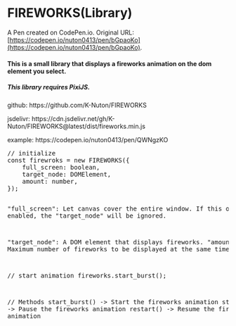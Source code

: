 # FIREWORKS(Library)

A Pen created on CodePen.io. Original URL: [https://codepen.io/nuton0413/pen/bGpaoKo](https://codepen.io/nuton0413/pen/bGpaoKo).

<h4>This is a small library that displays a fireworks animation on the dom element you select.</h4>
<h5>This library requires PixiJS.</h5>

<p>github: https://github.com/K-Nuton/FIREWORKS</p>
<p>jsdelivr: https://cdn.jsdelivr.net/gh/K-Nuton/FIREWORKS@latest/dist/fireworks.min.js</p>
<p>example: https://codepen.io/nuton0413/pen/QWNgzKO</p>
<pre>
// initialize
const firewroks = new FIREWORKS({
    full_screen: boolean, 
    target_node: DOMElement,
    amount: number,
});

"full_screen":   Let canvas cover the entire window.
If this option is enabled, the "target_node" will be ignored.

"target_node":  A DOM element that displays fireworks.
"amount":  Maximum number of fireworks to be displayed at the same time.

// start animation
fireworks.start_burst();

// Methods
start_burst() -> Start the fireworks animation
stop() -> Pause the fireworks animation
restart() -> Resume the fireworks animation
</pre>


